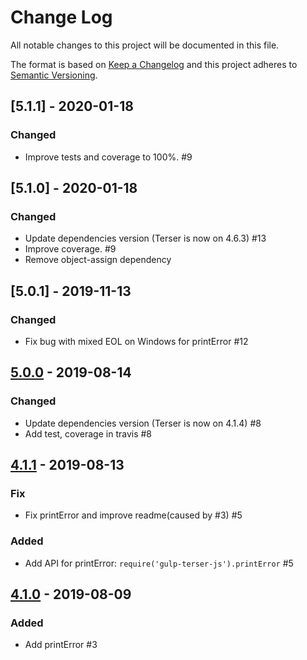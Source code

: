 # Change Log

All notable changes to this project will be documented in this file.

The format is based on [Keep a Changelog](http://keepachangelog.com/)
and this project adheres to [Semantic Versioning](http://semver.org/).


## [5.1.1] - 2020-01-18
### Changed

- Improve tests and coverage to 100%. #9


## [5.1.0] - 2020-01-18
### Changed

- Update dependencies version (Terser is now on 4.6.3) #13
- Improve coverage. #9
- Remove object-assign dependency


## [5.0.1] - 2019-11-13
### Changed

- Fix bug with mixed EOL on Windows for printError #12


## [5.0.0] - 2019-08-14
### Changed

- Update dependencies version (Terser is now on 4.1.4) #8
- Add test, coverage in travis #8


## [4.1.1] - 2019-08-13
### Fix

- Fix printError and improve readme(caused by #3) #5 

### Added

- Add API for printError: `require('gulp-terser-js').printError` #5 


## [4.1.0] - 2019-08-09
### Added

- Add printError #3

[5.0.0]: https://github.com/A-312/gulp-terser-js/releases/tag/5.0.0
[4.1.1]: https://github.com/A-312/gulp-terser-js/releases/tag/4.1.1
[4.1.0]: https://github.com/A-312/gulp-terser-js/releases/tag/4.1.0
